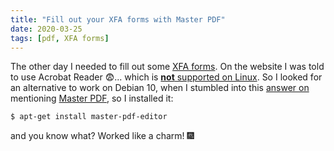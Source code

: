 ```yaml
---
title: "Fill out your XFA forms with Master PDF"
date: 2020-03-25
tags: [pdf, XFA forms]
---
```



The other day I needed to fill out some [XFA forms](https://en.wikipedia.org/wiki/XFA). 
On the website I was told to use Acrobat Reader :fearful:... which is [**not** supported on Linux](https://unix.stackexchange.com/questions/3505/how-to-install-adobe-acrobat-reader-in-debian). 
So I looked for an alternative to work on Debian 10, when I stumbled into this 
[answer on <i class="fab fa-stack-exchange"></i>](https://askubuntu.com/questions/1184128/is-there-any-software-that-can-fill-xfa-forms-in-ubuntu) 
mentioning [Master PDF](https://code-industry.net/free-pdf-editor/), so I installed it:


```sh
$ apt-get install master-pdf-editor
```

and you know what? Worked like a charm! :fireworks: